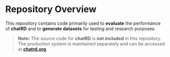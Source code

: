 # Repository Overview

This repository contains code primarily used to **evaluate** the performance of **chatRD** and to **generate datasets** for testing and research purposes.  

> **Note:** The source code for **chatRD** is **not included** in this repository. The production system is maintained separately and can be accessed at [**chatrd.org**](https://chatrd.org).